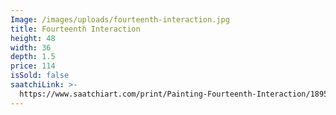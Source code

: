 ```yaml
---
Image: /images/uploads/fourteenth-interaction.jpg
title: Fourteenth Interaction
height: 48
width: 36
depth: 1.5
price: 114
isSold: false
saatchiLink: >-
  https://www.saatchiart.com/print/Painting-Fourteenth-Interaction/189576/2603892/view?sku=P218-U189576-A2794138-T2-F
---
```

